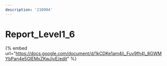 ```yaml
---
description: '210904'
---
```


# Report\_Level1\_6

{% embed url="https://docs.google.com/document/d/1kCDKe1am4j\_Fuv9fh4\_8GWMYbPan4e5GlEMxZKwJivE/edit" %}



